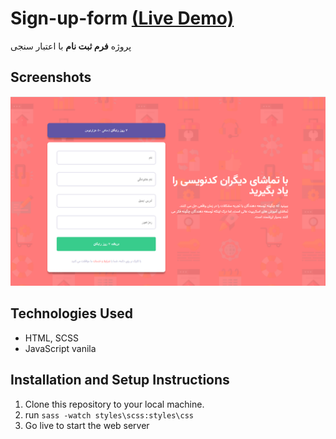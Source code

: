 # Sign-up-form [(Live Demo)](https://sign-up-form-flax.vercel.app/)
پروژه **فرم ثبت نام** با اعتبار سنجی

## Screenshots
![website screenshot](/images/website-screenshot.png)


## Technologies Used

* HTML, SCSS
* JavaScript vanila

## Installation and Setup Instructions

1. Clone this repository to your local machine.
2. run `sass -watch styles\scss:styles\css`
3. Go live to start the web server

